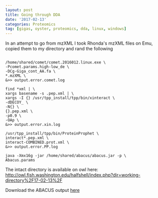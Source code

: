 ```yaml
---
layout: post
title: Going through DDA
date: '2017-02-13'
categories: Proteomics
tag: [gigas, oyster, proteomics, dda, linux, windows]
---
```


In an attempt to go from mzXML I took Rhonda's mzXML files on Emu, copied them to my directory and rand the following

```

/home/shared/comet/comet.2016012.linux.exe \
-Pcomet.params.high-low_de \
-DCg-Giga_cont_AA.fa \
*.mzXML \
&>> output.error.comet.log

find *xml | \
xargs basename -s .pep.xml | \
xargs -I {} /usr/tpp_install/tpp/bin/xinteract \
-dDECOY_ \
-N{} \
{}.pep.xml \
-p0.9 \
-OAp \
&>> output.error.xin.log

/usr/tpp_install/tpp/bin/ProteinProphet \
interact*.pep.xml \
interact-COMBINED.prot.xml \
&>> output.error.PP.log

java -Xmx16g -jar /home/shared/abacus/abacus.jar -p \
Abacus.params
```

The intact directory is available on owl here:    
http://owl.fish.washington.edu/halfshell/index.php?dir=working-directory%2F17-02-13%2F

Download the ABACUS output [here](http://owl.fish.washington.edu/halfshell/working-directory/17-02-13/ABACUS_output.tsv)
